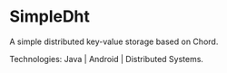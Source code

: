 SimpleDht
=========

A simple distributed key-value storage based on Chord. 

Technologies: Java | Android | Distributed Systems.

